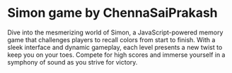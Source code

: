 # Simon game by ChennaSaiPrakash

Dive into the mesmerizing world of Simon, a JavaScript-powered memory game that challenges players to recall colors from start to finish. With a sleek interface and dynamic gameplay, each level presents a new twist to keep you on your toes. Compete for high scores and immerse yourself in a symphony of sound as you strive for 
victory.